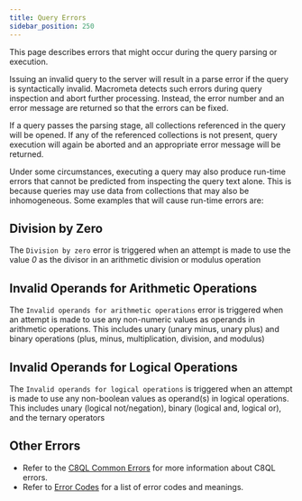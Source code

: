 ```yaml
---
title: Query Errors
sidebar_position: 250
---
```


This page describes errors that might occur during the query parsing or execution.

Issuing an invalid query to the server will result in a parse error if the query is syntactically invalid. Macrometa detects such errors during query inspection and abort further processing. Instead, the error number and an error message are returned so that the errors can be fixed.

If a query passes the parsing stage, all collections referenced in the query will be opened. If any of the referenced collections is not present, query execution will again be aborted and an appropriate error message will be returned.

Under some circumstances, executing a query may also produce run-time errors that cannot be predicted from inspecting the query text alone. This is because queries may use data from collections that may also be inhomogeneous.  Some examples that will cause run-time errors are:

## Division by Zero

The `Division by zero` error is triggered when an attempt is made to use the value _0_ as the divisor in an arithmetic division or modulus operation

## Invalid Operands for Arithmetic Operations

The `Invalid operands for arithmetic operations` error is triggered when an attempt is made to use any non-numeric values as operands in arithmetic operations. This includes unary (unary minus, unary plus) and binary operations (plus, minus, multiplication, division, and modulus)

## Invalid Operands for Logical Operations

The `Invalid operands for logical operations` is triggered when an attempt is made to use any non-boolean values as operand(s) in logical operations. This includes unary (logical not/negation), binary (logical and, logical or), and the ternary operators

## Other Errors

- Refer to the [C8QL Common Errors](c8ql/common-errors.md) for more information about C8QL errors.
- Refer to [Error Codes](../../../references/error-codes.md) for a list of error codes and meanings.
